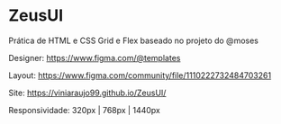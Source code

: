 # ZeusUI

Prática de HTML e CSS Grid e Flex baseado no projeto do @moses

Designer: https://www.figma.com/@templates  

Layout: https://www.figma.com/community/file/1110222732484703261

Site: https://viniaraujo99.github.io/ZeusUI/

Responsividade: 320px | 768px | 1440px
